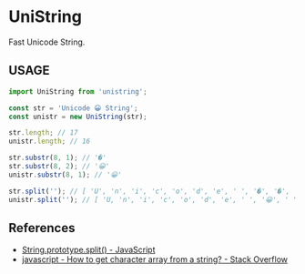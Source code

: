 # UniString

Fast Unicode String.

## USAGE

```js
import UniString from 'unistring';

const str = 'Unicode 😀 String';
const unistr = new UniString(str);

str.length; // 17
unistr.length; // 16

str.substr(8, 1); // '�'
str.substr(8, 2); // '😀'
unistr.substr(8, 1); // '😀'

str.split(''); // [ 'U', 'n', 'i', 'c', 'o', 'd', 'e', ' ', '�', '�', ' ', 'S', 't', 'r', 'i', 'n', 'g' ]
unistr.split(''); // [ 'U, 'n', 'i', 'c', 'o', 'd', 'e', ' ', '😀', ' ', 'S', 't', 'r', 'i', 'n', 'g' ]
```

## References

- [String.prototype.split() - JavaScript](https://developer.mozilla.org/zh-CN/docs/Web/JavaScript/Reference/Global_Objects/String/split)
- [javascript - How to get character array from a string? - Stack Overflow](https://stackoverflow.com/questions/4547609/how-to-get-character-array-from-a-string/34717402#34717402)
